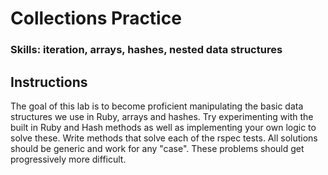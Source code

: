 # Collections Practice

### Skills: iteration, arrays, hashes, nested data structures

## Instructions

The goal of this lab is to become proficient manipulating the basic data structures we use in Ruby, arrays and hashes. Try experimenting with the built in Ruby and Hash methods as well as implementing your own logic to solve these. Write methods that solve each of the rspec tests. All solutions should be generic and work for any "case".
These problems should get progressively more difficult.
